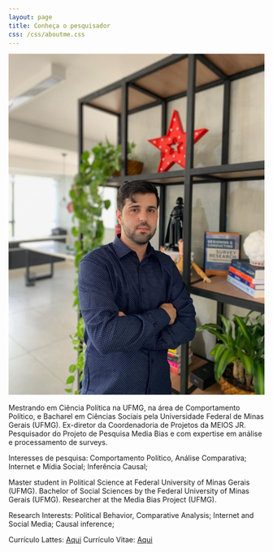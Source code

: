 ```yaml
---
layout: page
title: Conheça o pesquisador
css: /css/aboutme.css
---
```

![foto](/img/Virgilio.jpg)

Mestrando em Ciência Política na UFMG, na área de Comportamento Político, e Bacharel em Ciências Sociais pela Universidade Federal de Minas Gerais (UFMG).
Ex-diretor da Coordenadoria de Projetos da MEIOS JR.
Pesquisador do Projeto de Pesquisa Media Bias e com expertise em análise e processamento de surveys.

Interesses de pesquisa: Comportamento Político, Análise Comparativa; Internet e Mídia Social; Inferência Causal;

Master student in Political Science at Federal University of Minas Gerais (UFMG).
Bachelor of Social Sciences by the Federal University of Minas Gerais (UFMG).
Researcher at the Media Bias Project (UFMG).

Research Interests: Political Behavior, Comparative Analysis; Internet and Social Media; Causal inference;



Currículo Lattes: [Aqui](http://lattes.cnpq.br/3781647781988333)
Currículo Vitae: [Aqui](https://github.com/virgiliomendes/virgiliomendes/blob/master/CV_Virgilio.pdf)




